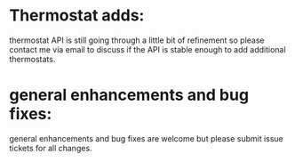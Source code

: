# Thermostat adds: 
thermostat API is still going through a little bit of refinement so please contact me via email to discuss if the API is stable enough to add additional thermostats.<br/>

# general enhancements and bug fixes:
general enhancements and bug fixes are welcome but please submit issue tickets for all changes.<br/>
